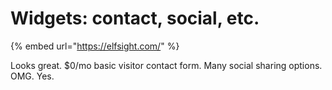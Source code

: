 # Widgets: contact, social, etc.

{% embed url="https://elfsight.com/" %}

Looks great. $0/mo basic visitor contact form. Many social sharing options. OMG. Yes.

